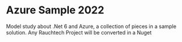 # Azure Sample 2022

Model study about .Net 6 and Azure, a collection of pieces in a sample solution. Any Rauchtech Project will be converted in a Nuget
    
